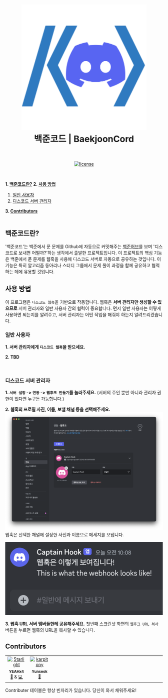 <h1 align="center">
  <img src="assets/thumbnail.png" alt="백준코드 | BaekjoonCord" width="400">
  <br>
  백준코드 | BaekjoonCord
  <br>
  <br>
</h1>

<p align="center">
  <a href="LICENSE"><img src="https://img.shields.io/badge/license-MIT-blue.svg" alt="license"/></a>

</p>

</br>

**1. [백준코드란?](백준코드란?)**
**2. [사용 방법](사용-방법)**
  1. [일반 사용자](일반-사용자)
  2. [디스코드 서버 관리자](디스코드-서버-관리자)

**3. [Contributors](Contributors)**
   <br />
   <br />

## 백준코드란?
'백준코드'는 백준에서 푼 문제를 Github에 자동으로 커밋해주는 [백준허브](https://github.com/BaekjoonHub/BaekjoonHub)를 보며 '디스코드로 보내면 어떨까?'하는 생각에서 출발한 프로젝트입니다. 이 프로젝트의 핵심 기능은 백준에서 푼 문제를 웹훅을 사용해 디스코드 서버로 자동으로 공유하는 것입니다. 이 기능은 특히 알고리즘 동아리나 스터디 그룹에서 문제 풀이 과정을 함께 공유하고 협력하는 데에 유용할 것입니다.
<br>

## 사용 방법
이 프로그램은 `디스코드 웹훅`을 기반으로 작동합니다. 웹훅은 **서버 관리자만 생성할 수 있으므로** 서버 관리자와 일반 사용자 간의 협력이 중요합니다. 먼저 일반 사용자는 어떻게 사용하면 되는지를 알려주고, 서버 관리자는 어떤 작업을 해줘야 하는지 알려드리겠습니다.
<br>

### 일반 사용자
**1. 서버 관리자에게 `디스코드 웹훅`을 받으세요.**

**2. TBD**

<br>

### 디스코드 서버 관리자
**1. `서버 설정` -> `연동` -> `웹후크 만들기`를 눌러주세요.**
(서버의 주인 뿐만 아니라 관리자 권한이 있다면 누구든 가능합니다.)

**2. 웹훅의 프로필 사진, 이름, 보낼 채널 등을 선택해주세요.**
![screenshot01.png](assets/readme_img/screenshot01.png)
웹훅은 선택한 채널에 설정한 사진과 이름으로 메세지를 보냅니다.
<br>

![screenshot02.png](assets/readme_img/screenshot02.png)

**3. 웹훅 URL 서버 멤버들한테 공유해주세요.**
첫번째 스크린샷 화면의 `웹후크 URL 복사` 버튼을 누르면 웹훅의 URL을 복사할 수 있습니다.
<br>

## Contributors
<table>
  <tbody>
    <tr>
      <td align="center" valign="top" width="14.28%"><a href="https://github.com/5tarlight"><img src="https://avatars.githubusercontent.com/u/45203447?v=100" width="100px;" alt="5tarlight"/><br /><sub><b>YEAHx4</b></sub></a><br />
      <a href="#maintenance-5tarlight" title="Maintenance">🚧</a> &
      <a href="https://github.com/https://github.com/BaekjoonCord/BJCORD-extension/commits?author=5tarlight" title="Code">💻</a> 
      </td>
      <td align="center" valign="top" width="14.28%"><a href="https://github.com/karpitony"><img src="https://avatars.githubusercontent.com/u/87839885?v=100" width="100px;" alt="karpitony"/><br /><sub><b>Yunseok</b></sub></a><br />
      <a href="https://github.com/https://github.com/BaekjoonCord/BJCORD-extension/commits?author=karpitony" title="Documentation">📖</a>
      </td>
      <!-- 당신을 위한 자리--->
      <td>
      </td>
      <td>
      </td>
      <td>
      </td>
      <td>
      </td>
      <td>
      </td>
    </tr>
  </tbody>
</table>
Contributer 테이블은 항상 빈자리가 있습니다. 당신이 와서 채워주세요!